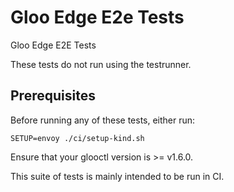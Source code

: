 # Gloo Edge E2e Tests
Gloo Edge E2E Tests

These tests do not run using the testrunner.

## Prerequisites
Before running any of these tests, either run:
```
SETUP=envoy ./ci/setup-kind.sh
```

Ensure that your glooctl version is >= v1.6.0.

This suite of tests is mainly intended to be run in CI.